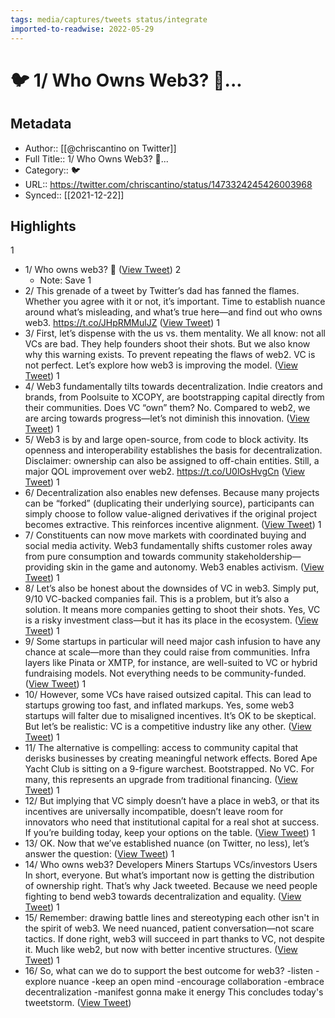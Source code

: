 ```yaml
---
tags: media/captures/tweets status/integrate
imported-to-readwise: 2022-05-29
---
```

# 🐦 1/ Who Owns Web3? 🧵...

## Metadata
- Author:: [[@chriscantino on Twitter]]
- Full Title:: 1/ Who Owns Web3? 🧵...
- Category:: 🐦
- URL:: https://twitter.com/chriscantino/status/1473324245426003968
- Synced:: [[2021-12-22]]

## Highlights
1
- 1/ Who owns web3? 🧵 ([View Tweet](https://twitter.com/chriscantino/status/1473324245426003968))
2
    - Note: Save
1
- 2/ This grenade of a tweet by Twitter’s dad has fanned the flames.
  Whether you agree with it or not, it’s important.
  Time to establish nuance around what’s misleading, and what’s true here—and find out who owns web3. https://t.co/JHpRMMulJZ ([View Tweet](https://twitter.com/chriscantino/status/1473324246373965832))
1
- 3/ First, let’s dispense with the us vs. them mentality.
  We all know: not all VCs are bad. They help founders shoot their shots.
  But we also know why this warning exists. To prevent repeating the flaws of web2. VC is not perfect.
  Let’s explore how web3 is improving the model. ([View Tweet](https://twitter.com/chriscantino/status/1473324247871369232))
1
- 4/ Web3 fundamentally tilts towards decentralization. Indie creators and brands, from Poolsuite to XCOPY, are bootstrapping capital directly from their communities.
  Does VC “own” them? No.
  Compared to web2, we are arcing towards progress—let’s not diminish this innovation. ([View Tweet](https://twitter.com/chriscantino/status/1473324249226096645))
1
- 5/ Web3 is by and large open-source, from code to block activity. Its openness and interoperability establishes the basis for decentralization.
  Disclaimer: ownership can also be assigned to off-chain entities.
  Still, a major QOL improvement over web2. https://t.co/U0lOsHvgCn ([View Tweet](https://twitter.com/chriscantino/status/1473324250266279944))
1
- 6/ Decentralization also enables new defenses.
  Because many projects can be “forked” (duplicating their underlying source), participants can simply choose to follow value-aligned derivatives if the original project becomes extractive.
  This reinforces incentive alignment. ([View Tweet](https://twitter.com/chriscantino/status/1473324252027838465))
1
- 7/ Constituents can now move markets with coordinated buying and social media activity.
  Web3 fundamentally shifts customer roles away from pure consumption and towards community stakeholdership—providing skin in the game and autonomy.
  Web3 enables activism. ([View Tweet](https://twitter.com/chriscantino/status/1473324253269352450))
1
- 8/ Let’s also be honest about the downsides of VC in web3.
  Simply put, 9/10 VC-backed companies fail.
  This is a problem, but it’s also a solution. It means more companies getting to shoot their shots.
  Yes, VC is a risky investment class—but it has its place in the ecosystem. ([View Tweet](https://twitter.com/chriscantino/status/1473324254368251909))
1
- 9/ Some startups in particular will need major cash infusion to have any chance at scale—more than they could raise from communities.
  Infra layers like Pinata or XMTP, for instance, are well-suited to VC or hybrid fundraising models.
  Not everything needs to be community-funded. ([View Tweet](https://twitter.com/chriscantino/status/1473324256075341828))
1
- 10/ However, some VCs have raised outsized capital. This can lead to startups growing too fast, and inflated markups.
  Yes, some web3 startups will falter due to misaligned incentives. It’s OK to be skeptical.
  But let’s be realistic: VC is a competitive industry like any other. ([View Tweet](https://twitter.com/chriscantino/status/1473324257350406148))
1
- 11/ The alternative is compelling: access to community capital that derisks businesses by creating meaningful network effects.
  Bored Ape Yacht Club is sitting on a 9-figure warchest. Bootstrapped. No VC.
  For many, this represents an upgrade from traditional financing. ([View Tweet](https://twitter.com/chriscantino/status/1473324258445176836))
1
- 12/ But implying that VC simply doesn’t have a place in web3, or that its incentives are universally incompatible, doesn’t leave room for innovators who need that institutional capital for a real shot at success.
  If you’re building today, keep your options on the table. ([View Tweet](https://twitter.com/chriscantino/status/1473324259510472709))
1
- 13/ OK. Now that we’ve established nuance (on Twitter, no less), let’s answer the question: ([View Tweet](https://twitter.com/chriscantino/status/1473324260521390080))
1
- 14/ Who owns web3?
  Developers
  Miners
  Startups
  VCs/investors
  Users
  In short, everyone. But what’s important now is getting the distribution of ownership right.
  That’s why Jack tweeted. Because we need people fighting to bend web3 towards decentralization and equality. ([View Tweet](https://twitter.com/chriscantino/status/1473324261435711499))
1
- 15/ Remember: drawing battle lines and stereotyping each other isn't in the spirit of web3. We need nuanced, patient conversation—not scare tactics.
  If done right, web3 will succeed in part thanks to VC, not despite it. Much like web2, but now with better incentive structures. ([View Tweet](https://twitter.com/chriscantino/status/1473324262534569987))
1
- 16/ So, what can we do to support the best outcome for web3?
  -listen
  -explore nuance
  -keep an open mind
  -encourage collaboration
  -embrace decentralization
  -manifest gonna make it energy
  This concludes today's tweetstorm. ([View Tweet](https://twitter.com/chriscantino/status/1473324263579033606))
